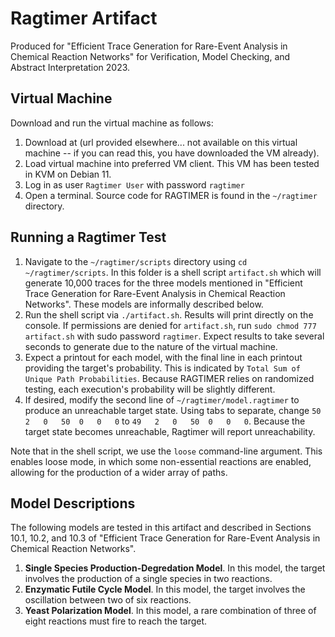# Ragtimer Artifact

Produced for "Efficient Trace Generation for Rare-Event
Analysis in Chemical Reaction Networks" for 
Verification, Model Checking, and Abstract Interpretation 2023.

## Virtual Machine

Download and run the virtual machine as follows:

1. Download at (url provided elsewhere... not available on this virtual machine -- if you can read this, you have downloaded the VM already).
2. Load virtual machine into preferred VM client. This VM has been tested in KVM on Debian 11.
3. Log in as user `Ragtimer User` with password `ragtimer`
4. Open a terminal. Source code for RAGTIMER is found in the `~/ragtimer` directory.

## Running a Ragtimer Test

1. Navigate to the `~/ragtimer/scripts` directory using `cd ~/ragtimer/scripts`. In this folder is a shell script `artifact.sh` which will generate 10,000 traces for the three models mentioned in "Efficient Trace Generation for Rare-Event Analysis in Chemical Reaction Networks". These models are informally described below.
2. Run the shell script via `./artifact.sh`. Results will print directly on the console. If permissions are denied for `artifact.sh`, run `sudo chmod 777 artifact.sh` with sudo password `ragtimer`. Expect results to take several seconds to generate due to the nature of the virtual machine.
3. Expect a printout for each model, with the final line in each printout providing the target's probability. This is indicated by `Total Sum of Unique Path Probabilities`. Because RAGTIMER relies on randomized testing, each execution's probability will be slightly different.
4. If desired, modify the second line of `~/ragtimer/model.ragtimer` to produce an unreachable target state. Using tabs to separate, change `50	2	0	50	0	0	0` to `49	2	0	50	0	0	0`. Because the target state becomes unreachable, Ragtimer will report unreachability.

Note that in the shell script, we use the `loose` command-line argument. This enables loose mode, in which some non-essential reactions are enabled, allowing for the production of a wider array of paths.

## Model Descriptions

The following models are tested in this artifact and described in Sections 10.1, 10.2, and 10.3 of "Efficient Trace Generation for Rare-Event Analysis in Chemical Reaction Networks".

1. **Single Species Production-Degredation Model**. In this model, the target involves the production of a single species in two reactions.
2. **Enzymatic Futile Cycle Model**. In this model, the target involves the oscillation between two of six reactions.
3. **Yeast Polarization Model**. In this model, a rare combination of three of eight reactions must fire to reach the target.